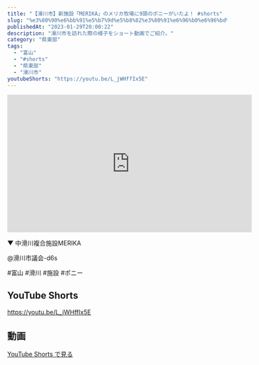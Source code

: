 ```yaml
---
title: "【滑川市】新施設「MERIKA」のメリカ牧場に9頭のポニーがいたよ！ #shorts"
slug: "%e3%80%90%e6%bb%91%e5%b7%9d%e5%b8%82%e3%80%91%e6%96%b0%e6%96%bd%e8%a8%ad%e3%80%8cmerika%e3%80%8d%e3%81%ae%e3%83%a1%e3%83%aa%e3%82%ab%e7%89%a7%e5%a0%b4%e3%81%ab9%e9%a0%ad%e3%81%ae%e3%83%9d%e3%83%8b"
publishedAt: "2023-01-29T20:00:22"
description: "滑川市を訪れた際の様子をショート動画でご紹介。"
category: "県東部"
tags: 
  - "富山"
  - "#shorts"
  - "県東部"
  - "滑川市"
youtubeShorts: "https://youtu.be/L_jWHffIx5E"
---
```


<iframe width="560" height="315" src="https://www.youtube.com/embed/hwlCqnZaSQE" frameborder="0" allowfullscreen></iframe>

▼ 中滑川複合施設MERIKA

@滑川市議会-d6s

#富山 #滑川 #施設 #ポニー

## YouTube Shorts

https://youtu.be/L_jWHffIx5E

## 動画

[YouTube Shorts で見る](https://youtu.be/L_jWHffIx5E)

